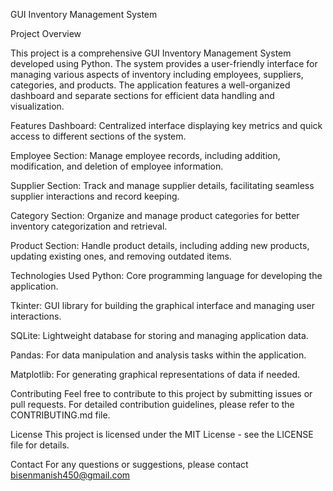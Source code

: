 GUI Inventory Management System

Project Overview

This project is a comprehensive GUI Inventory Management System developed using Python. The system provides a user-friendly interface for managing various aspects of inventory including employees, suppliers, categories, and products. The application features a well-organized dashboard and separate sections for efficient data handling and visualization.

Features
Dashboard: Centralized interface displaying key metrics and quick access to different sections of the system.

Employee Section: Manage employee records, including addition, modification, and deletion of employee information.

Supplier Section: Track and manage supplier details, facilitating seamless supplier interactions and record keeping.

Category Section: Organize and manage product categories for better inventory categorization and retrieval.

Product Section: Handle product details, including adding new products, updating existing ones, and removing outdated items.

Technologies Used
Python: Core programming language for developing the application.

Tkinter: GUI library for building the graphical interface and managing user interactions.

SQLite: Lightweight database for storing and managing application data.

Pandas: For data manipulation and analysis tasks within the application.

Matplotlib: For generating graphical representations of data if needed.

Contributing
Feel free to contribute to this project by submitting issues or pull requests. For detailed contribution guidelines, please refer to the CONTRIBUTING.md file.

License
This project is licensed under the MIT License - see the LICENSE file for details.

Contact
For any questions or suggestions, please contact bisenmanish450@gmail.com
